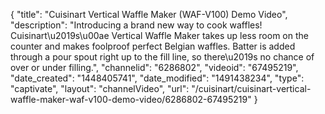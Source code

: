 {
    "title": "Cuisinart Vertical Waffle Maker (WAF-V100) Demo Video",
    "description": "Introducing a brand new way to cook waffles! Cuisinart\u2019s\u00ae Vertical Waffle Maker takes up less room on the counter and makes foolproof perfect Belgian waffles. Batter is added through a pour spout right up to the fill line, so there\u2019s no chance of over or under filling.",
    "channelid": "6286802",
    "videoid": "67495219",
    "date_created": "1448405741",
    "date_modified": "1491438234",
    "type": "captivate",
    "layout": "channelVideo",
    "url": "\/cuisinart\/cuisinart-vertical-waffle-maker-waf-v100-demo-video\/6286802-67495219"
}